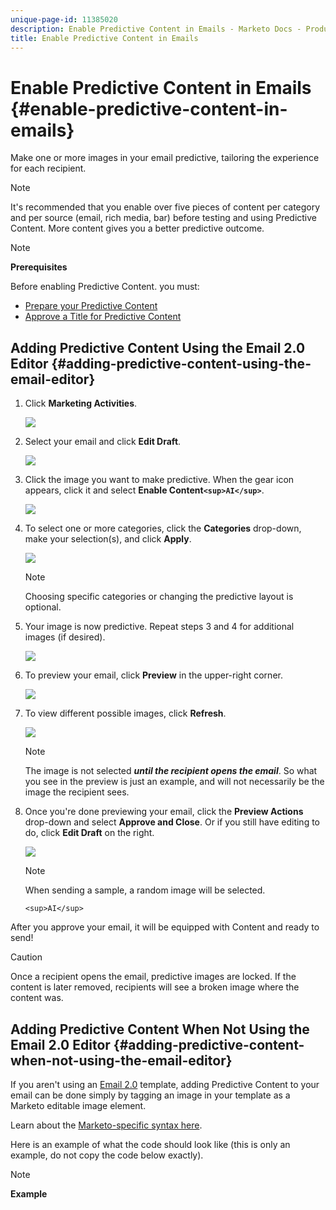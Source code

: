 ```yaml
---
unique-page-id: 11385020
description: Enable Predictive Content in Emails - Marketo Docs - Product Documentation
title: Enable Predictive Content in Emails
---
```


# Enable Predictive Content in Emails {#enable-predictive-content-in-emails}

Make one or more images in your email predictive, tailoring the experience for each recipient.

>[!NOTE]
>
>It's recommended that you enable over five pieces of content per category and per source (email, rich media, bar) before testing and using Predictive Content. More content gives you a better predictive outcome.

>[!NOTE]
>
>**Prerequisites**
>
>Before enabling Predictive Content. you must:
>
>* [Prepare your Predictive Content](http://docs.marketo.com/display/DOCS/Edit+Predictive+Content)
>* [Approve a Title for Predictive Content](http://docs.marketo.com/display/DOCS/Approve+a+Title+for+Predictive+Content)
>

## Adding Predictive Content Using the Email 2.0 Editor {#adding-predictive-content-using-the-email-editor}

1. Click **Marketing Activities**.

   ![](assets/one.png)

1. Select your email and click **Edit Draft**.

   ![](assets/two.png)

1. Click the image you want to make predictive. When the gear icon appears, click it and select **Enable Content`<sup>AI</sup>`**.

   ![](assets/three.png)

1. To select one or more categories, click the **Categories** drop-down, make your selection(s), and click **Apply**.

   ![](assets/four.png)

   >[!NOTE]
   >
   >Choosing specific categories or changing the predictive layout is optional.

1. Your image is now predictive. Repeat steps 3 and 4 for additional images (if desired).

   ![](assets/five.png)

1. To preview your email, click **Preview** in the upper-right corner.

   ![](assets/six.png)

1. To view different possible images, click **Refresh**.

   ![](assets/seven.png)

   >[!NOTE]
   >
   >The image is not selected ***until the recipient opens the email***. So what you see in the preview is just an example, and will not necessarily be the image the recipient sees.

1. Once you're done previewing your email, click the **Preview Actions** drop-down and select **Approve and Close**. Or if you still have editing to do, click **Edit Draft** on the right.

   ![](assets/eight.png)

   >[!NOTE]
   >
   >When sending a sample, a random image will be selected.

   `<sup>AI</sup>`

After you approve your email, it will be equipped with Content and ready to send! 

>[!CAUTION]
>
>Once a recipient opens the email, predictive images are locked. If the content is later removed, recipients will see a broken image where the content was.

## Adding Predictive Content When Not Using the Email 2.0 Editor {#adding-predictive-content-when-not-using-the-email-editor}

If you aren't using an [Email 2.0](http://docs.marketo.com/x/C4et) template, adding Predictive Content to your email can be done simply by tagging an image in your template as a Marketo editable image element.  
  
Learn about the [Marketo-specific syntax here](http://docs.marketo.com/display/DOCS/Email+Template+Syntax#EmailTemplateSyntax-Elements).   
  
Here is an example of what the code should look like (this is only an example, do not copy the code below exactly).

>[!NOTE]
>
>**Example**
>
><div class="mktoImg" id="exampleImg" mktoName="Example Image" mktoImgLink=" `http://www.marketo.com`">  
><a><img&nbsp;style="border:10px&nbsp;solid&nbsp;red;"></a>  
></div>&nbsp;

